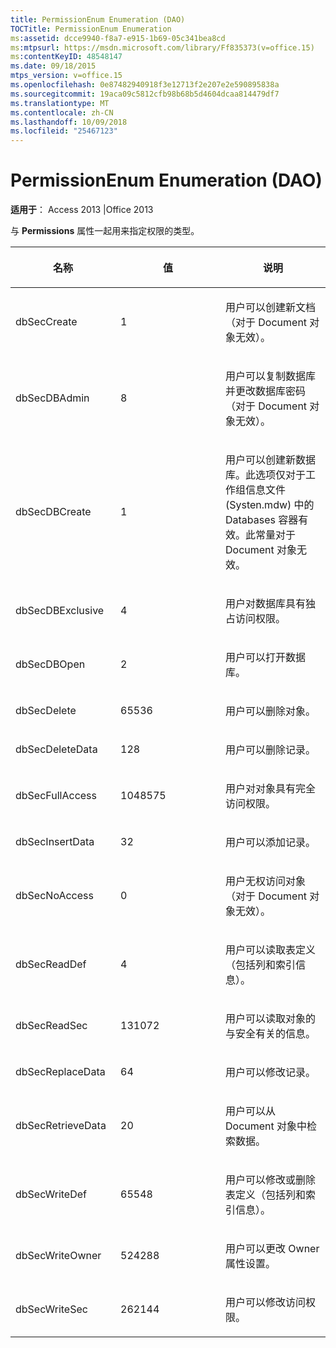 ```yaml
---
title: PermissionEnum Enumeration (DAO)
TOCTitle: PermissionEnum Enumeration
ms:assetid: dcce9940-f8a7-e915-1b69-05c341bea8cd
ms:mtpsurl: https://msdn.microsoft.com/library/Ff835373(v=office.15)
ms:contentKeyID: 48548147
ms.date: 09/18/2015
mtps_version: v=office.15
ms.openlocfilehash: 0e87482940918f3e12713f2e207e2e590895838a
ms.sourcegitcommit: 19aca09c5812cfb98b68b5d4604dcaa814479df7
ms.translationtype: MT
ms.contentlocale: zh-CN
ms.lasthandoff: 10/09/2018
ms.locfileid: "25467123"
---
```

# <a name="permissionenum-enumeration-dao"></a>PermissionEnum Enumeration (DAO)


**适用于**： Access 2013 |Office 2013

与 **Permissions** 属性一起用来指定权限的类型。

<table>
<colgroup>
<col style="width: 33%" />
<col style="width: 33%" />
<col style="width: 33%" />
</colgroup>
<thead>
<tr class="header">
<th><p>名称</p></th>
<th><p>值</p></th>
<th><p>说明</p></th>
</tr>
</thead>
<tbody>
<tr class="odd">
<td><p>dbSecCreate</p></td>
<td><p>1</p></td>
<td><p>用户可以创建新文档（对于 Document 对象无效）。</p></td>
</tr>
<tr class="even">
<td><p>dbSecDBAdmin</p></td>
<td><p>8</p></td>
<td><p>用户可以复制数据库并更改数据库密码（对于 Document 对象无效）。</p></td>
</tr>
<tr class="odd">
<td><p>dbSecDBCreate</p></td>
<td><p>1</p></td>
<td><p>用户可以创建新数据库。此选项仅对于工作组信息文件 (Systen.mdw) 中的 Databases 容器有效。此常量对于 Document 对象无效。</p></td>
</tr>
<tr class="even">
<td><p>dbSecDBExclusive</p></td>
<td><p>4</p></td>
<td><p>用户对数据库具有独占访问权限。</p></td>
</tr>
<tr class="odd">
<td><p>dbSecDBOpen</p></td>
<td><p>2</p></td>
<td><p>用户可以打开数据库。</p></td>
</tr>
<tr class="even">
<td><p>dbSecDelete</p></td>
<td><p>65536</p></td>
<td><p>用户可以删除对象。</p></td>
</tr>
<tr class="odd">
<td><p>dbSecDeleteData</p></td>
<td><p>128</p></td>
<td><p>用户可以删除记录。</p></td>
</tr>
<tr class="even">
<td><p>dbSecFullAccess</p></td>
<td><p>1048575</p></td>
<td><p>用户对对象具有完全访问权限。</p></td>
</tr>
<tr class="odd">
<td><p>dbSecInsertData</p></td>
<td><p>32</p></td>
<td><p>用户可以添加记录。</p></td>
</tr>
<tr class="even">
<td><p>dbSecNoAccess</p></td>
<td><p>0</p></td>
<td><p>用户无权访问对象（对于 Document 对象无效）。</p></td>
</tr>
<tr class="odd">
<td><p>dbSecReadDef</p></td>
<td><p>4</p></td>
<td><p>用户可以读取表定义（包括列和索引信息）。</p></td>
</tr>
<tr class="even">
<td><p>dbSecReadSec</p></td>
<td><p>131072</p></td>
<td><p>用户可以读取对象的与安全有关的信息。</p></td>
</tr>
<tr class="odd">
<td><p>dbSecReplaceData</p></td>
<td><p>64</p></td>
<td><p>用户可以修改记录。</p></td>
</tr>
<tr class="even">
<td><p>dbSecRetrieveData</p></td>
<td><p>20</p></td>
<td><p>用户可以从 Document 对象中检索数据。</p></td>
</tr>
<tr class="odd">
<td><p>dbSecWriteDef</p></td>
<td><p>65548</p></td>
<td><p>用户可以修改或删除表定义（包括列和索引信息）。</p></td>
</tr>
<tr class="even">
<td><p>dbSecWriteOwner</p></td>
<td><p>524288</p></td>
<td><p>用户可以更改 Owner 属性设置。</p></td>
</tr>
<tr class="odd">
<td><p>dbSecWriteSec</p></td>
<td><p>262144</p></td>
<td><p>用户可以修改访问权限。</p></td>
</tr>
</tbody>
</table>

